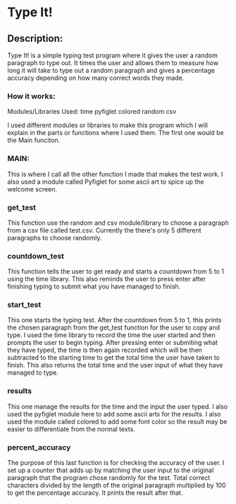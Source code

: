 # Type It!
## Description:

Type It! is a simple typing test program where it gives the user a random paragraph to type out. It times the user and allows them to measure how long it will take to type out a random paragraph and gives a percentage accuracy depending on how many correct words they made.

### How it works:

Modules/Libraries Used:
time
pyfiglet
colored
random
csv

I used different modules or libraries to make this program which I will explain in the parts or functions where I used them. The first one would be the Main funciton.

### MAIN:
This is where I call all the other function I made that makes the test work. I also used a module called Pyfiglet for some ascii art to spice up the welcome screen.

### get_test
This function use the random and csv module/library to choose a paragraph from a csv file called test.csv. Currently the there's only 5 different paragraphs to choose randomly.

### countdown_test
This function tells the user to get ready and starts a countdown from 5 to 1 using the time library. This also reminds the user to press enter after finishing typing to submit what you have managed to finish.

### start_test
This one starts the typing test. After the countdown from 5 to 1, this prints the chosen paragraph from the get_test function for the user to copy and type. I used the time library to record the time the user started and then prompts the user to begin typing. After pressing enter or submiting what they have typed, the time is then again recorded which will be then subtracted to the starting time to get the total time the user have taken to finish. This also returns the total time and the user input of what they have managed to type.

### results
This one manage the results for the time and the input the user typed. I also used the pyfiglet module here to add some ascii arts for the results. I also used the module called colored to add some font color so the result may be easier to differentiate from the normal texts.

### percent_accuracy
The purpose of this last function is for checking the accuracy of the user. I set up a counter that adds up by matching the user input to the original paragraph that the program chose randomly for the test. Total correct characters divided by the length of the original paragraph multiplied by 100 to get the percentage accuracy. It prints the result after that.


